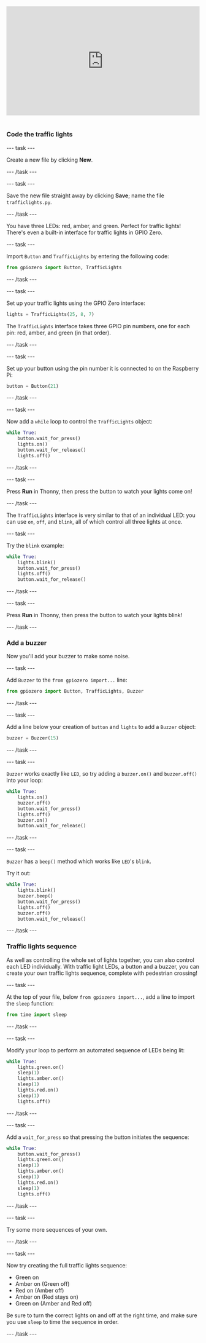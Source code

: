 <html>
  <div style="position: relative; overflow: hidden; padding-top: 56.25%;">
    <iframe style="position: absolute; top: 0; left: 0; right: 0; width: 100%; height: 100%; border: none;" src="https://www.youtube.com/embed/-YZ6Rrho85I?rel=0&cc_load_policy=1" allowfullscreen allow="accelerometer; autoplay; clipboard-write; encrypted-media; gyroscope; picture-in-picture; web-share">
    </iframe>
  </div><br>
</html>

### Code the traffic lights

--- task ---

Create a new file by clicking **New**. 

--- /task ---

--- task ---

Save the new file straight away by clicking **Save**; name the file `trafficlights.py`.

--- /task ---

You have three LEDs: red, amber, and green. Perfect for traffic lights! There's even a built-in interface for traffic lights in GPIO Zero.

--- task ---

Import `Button` and `TrafficLights` by entering the following code:

```python
from gpiozero import Button, TrafficLights
```

--- /task ---

--- task ---

Set up your traffic lights using the GPIO Zero interface:

```python
lights = TrafficLights(25, 8, 7)
```

The `TrafficLights` interface takes three GPIO pin numbers, one for each pin: red, amber, and green (in that order).

--- /task ---

--- task ---

Set up your button using the pin number it is connected to on the Raspberry Pi:

```python
button = Button(21)
```

--- /task ---

--- task ---

Now add a `while` loop to control the `TrafficLights` object:

```python
while True:
    button.wait_for_press()
    lights.on()
    button.wait_for_release()
    lights.off()
```

--- /task ---

--- task ---

Press **Run** in Thonny, then press the button to watch your lights come on!

--- /task ---

The `TrafficLights` interface is very similar to that of an individual LED: you can use `on`, `off`, and `blink`, all of which control all three lights at once.

--- task ---

Try the `blink` example:

```python
while True:
    lights.blink()
    button.wait_for_press()
    lights.off()
    button.wait_for_release()
```

--- /task ---

--- task ---

Press **Run** in Thonny, then press the button to watch your lights blink!

--- /task ---


### Add a buzzer

Now you'll add your buzzer to make some noise.

--- task ---

Add `Buzzer` to the `from gpiozero import...` line:

```python
from gpiozero import Button, TrafficLights, Buzzer
```

--- /task ---

--- task ---

Add a line below your creation of `button` and `lights` to add a `Buzzer` object:

```python
buzzer = Buzzer(15)
```

--- /task ---

--- task ---

`Buzzer` works exactly like `LED`, so try adding a `buzzer.on()` and `buzzer.off()` into your loop:

```python
while True:
    lights.on()
    buzzer.off()
    button.wait_for_press()
    lights.off()
    buzzer.on()
    button.wait_for_release()
```

--- /task ---

--- task ---

`Buzzer` has a `beep()` method which works like `LED`'s `blink`. 

Try it out:

```python
while True:
    lights.blink()
    buzzer.beep()
    button.wait_for_press()
    lights.off()
    buzzer.off()
    button.wait_for_release()
```

--- /task ---


### Traffic lights sequence

As well as controlling the whole set of lights together, you can also control each LED individually. With traffic light LEDs, a button and a buzzer, you can create your own traffic lights sequence, complete with pedestrian crossing!

--- task ---

At the top of your file, below `from gpiozero import...`, add a line to import the `sleep` function:

```python
from time import sleep
```

--- /task ---


--- task ---

Modify your loop to perform an automated sequence of LEDs being lit:

```python
while True:
    lights.green.on()
    sleep(1)
    lights.amber.on()
    sleep(1)
    lights.red.on()
    sleep(1)
    lights.off()
```

--- /task ---

--- task ---

Add a `wait_for_press` so that pressing the button initiates the sequence:

```python
while True:
    button.wait_for_press()
    lights.green.on()
    sleep(1)
    lights.amber.on()
    sleep(1)
    lights.red.on()
    sleep(1)
    lights.off()
```

--- /task ---

--- task ---

Try some more sequences of your own.

--- /task ---

--- task ---

Now try creating the full traffic lights sequence:

- Green on
- Amber on (Green off)
- Red on (Amber off)
- Amber on (Red stays on)
- Green on (Amber and Red off)


Be sure to turn the correct lights on and off at the right time, and make sure you use `sleep` to time the sequence in order.

--- /task ---

